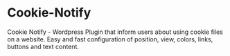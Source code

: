 # Cookie-Notify
Cookie Notify - Wordpress Plugin that inform users about using cookie files on a website. Easy and fast configuration of position, view, colors, links, buttons and text content.
